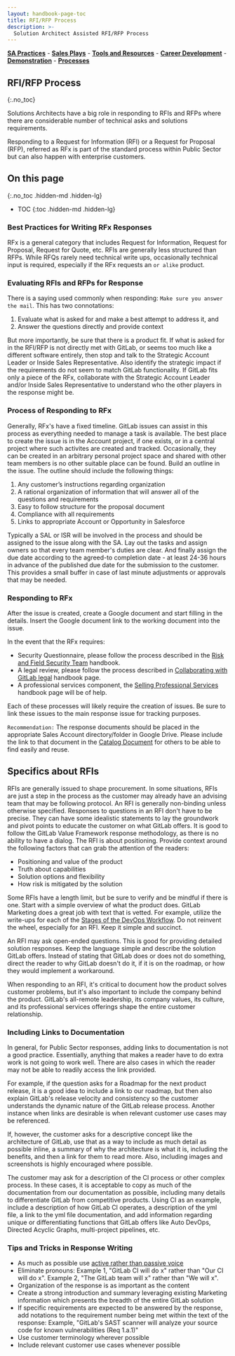 ```yaml
---
layout: handbook-page-toc
title: RFI/RFP Process
description: >-
  Solution Architect Assisted RFI/RFP Process
---
```

[**SA Practices**](/handbook/customer-success/solutions-architects/sa-practices) - [**Sales Plays**](/handbook/customer-success/solutions-architects/sales-plays) - [**Tools and Resources**](/handbook/customer-success/solutions-architects/tools-and-resources) - [**Career Development**](/handbook/customer-success/solutions-architects/career-development) - [**Demonstration**](/handbook/customer-success/solutions-architects/demonstrations) - [**Processes**](/handbook/customer-success/solutions-architects/processes)

## RFI/RFP Process
{:.no_toc}

Solutions Architects have a big role in responding to RFIs and RFPs where there are considerable number of technical asks and solutions requirements.  

Responding to a Request for Information (RFI) or a Request for Proposal (RFP), referred as RFx is part of the standard process within Public Sector but can also happen with enterprise customers. 

## On this page
{:.no_toc .hidden-md .hidden-lg}

- TOC
{:toc .hidden-md .hidden-lg}

### Best Practices for Writing RFx Responses

RFx is a general category that includes Request for Information, Request for Proposal, Request for Quote, etc. RFIs are generally less structured than RFPs. While RFQs rarely need technical write ups, occasionally technical input is required, especially if the RFx requests an `or alike` product.

### Evaluating RFIs and RFPs for Response

There is a saying used commonly when responding: `Make sure you answer the mail`. This has two connotations:

1. Evaluate what is asked for and make a best attempt to address it, and
1. Answer the questions directly and provide context

But more importantly, be sure that there is a product fit. If what is asked for in the RFI/RFP is not directly met with GitLab, or seems too much like a different software entirely, then stop and talk to the Strategic Account Leader or Inside Sales Representative. Also identify the strategic impact if the requirements do not seem to match GitLab functionality. If GitLab fits only a piece of the RFx, collaborate with the Strategic Account Leader and/or Inside Sales Representative to understand who the other players in the response might be.

### Process of Responding to RFx

Generally, RFx's have a fixed timeline. GitLab issues can assist in this process as everything needed to manage a task is available. The best place to create the issue is in the Account project, if one exists, or in a central project where such activites are created and tracked. Occasionally, they can be created in an arbitrary personal project space and shared with other team members is no other suitable place can be found. Build an outline in the issue. The outline should include the following things:

1. Any customer’s instructions regarding organization
1. A rational organization of information that will answer all of the questions and requirements
1. Easy to follow structure for the proposal document
1. Compliance with all requirements
1. Links to appropriate Account or Opportunity in Salesforce

Typically a SAL or ISR will be involved in the process and should be assigned to the issue along with the SA. Lay out the tasks and assign owners so that every team member's duties are clear. And finally assign the due date according to the agreed-to completion date - at least 24-36 hours in advance of the published due date for the submission to the customer. This provides a small buffer in case of last minute adjustments or approvals that may be needed.

### Responding to RFx

After the issue is created, create a Google document and start filling in the details. Insert the Google document link to the working document into the issue.

In the event that the RFx requires:

- Security Questionnaire, please follow the process described in the [Risk and Field Security Team](/handbook/engineering/security/security-assurance/risk-field-security/) handbook.
- A legal review, please follow the process described in [Collaborating with GitLab legal](/handbook/legal/customer-negotiations/) handbook page.
- A professional services component, the [Selling Professional Services](/handbook/customer-success/professional-services-engineering/selling/) handbook page will be of help.

Each of these processes will likely require the creation of issues. Be sure to link these issues to the main response issue for tracking purposes.

`Recommendation:` The response documents should be placed in the appropriate Sales Account directory/folder in Google Drive. Please include the link to that document in the [Catalog Document](https://docs.google.com/document/d/1BW9WIYWkg_KG2kZu31IJofavgu4vt5Ac_jcJ3xAtKrg/edit?usp=sharing) for others to be able to find easily and reuse.

## Specifics about RFIs

RFIs are generally issued to shape procurement. In some situations, RFIs are just a step in the process as the customer may already have an advising team that may be following protocol. An RFI is generally non-binding unless otherwise specified. Responses to questions in an RFI don't have to be precise. They can have some idealistic statements to lay the groundwork and pivot points to educate the customer on what GitLab offers. It is good to follow the GitLab Value Framework response methodology, as there is no ability to have a dialog. The RFI is about positioning. Provide context around the following factors that can grab the attention of the readers:

- Positioning and value of the product
- Truth about capabilities
- Solution options and flexibility
- How risk is mitigated by the solution

Some RFIs have a length limit, but be sure to verify and be mindful if there is one. Start with a simple overview of what the product does. GitLab Marketing does a great job with text that is vetted. For example, utilize the write-ups for each of the [Stages of the DevOps Workflow](https://about.gitlab.com/stages-devops-lifecycle/). Do not reinvent the wheel, especially for an RFI. Keep it simple and succinct.

An RFI may ask open-ended questions. This is good for providing detailed solution responses. Keep the language simple and describe the solution GitLab offers. Instead of stating that GitLab does or does not do something, direct the reader to why GitLab doesn't do it, if it is on the roadmap, or how they would implement a workaround.

When responding to an RFI, it's critical to document how the product solves customer problems, but it's also important to include the company behind the product. GitLab's all-remote leadership, its company values, its culture, and its professional services offerings shape the entire customer relationship.

### Including Links to Documentation

In general, for Public Sector responses, adding links to documentation is not a good practice. Essentially, anything that makes a reader have to do extra work is not going to work well. There are also cases in which the reader may not be able to readily access the link provided.

For example, if the question asks for a Roadmap for the next product release, it is a good idea to include a link to our roadmap, but then also explain GitLab's release velocity and consistency so the customer understands the dynamic nature of the GitLab release process. Another instance when links are desirable is when relevant customer use cases may be referenced.

If, however, the customer asks for a descriptive concept like the architecture of GitLab, use that as a way to include as much detail as possible inline, a summary of why the architecture is what it is, including the benefits, and then a link for them to read more. Also, including images and screenshots is highly encouraged where possible.

The customer may ask for a description of the CI process or other complex process. In these cases, it is acceptable to copy as much of the documentation from our documentation as possible, including many details to differentiate GitLab from competitive products. Using CI as an example, include a description of how GitLab CI operates, a description of the yml file, a link to the yml file documentation, and add information regarding unique or differentiating functions that GitLab offers like Auto DevOps, Directed Acyclic Graphs, multi-project pipelines, etc.

### Tips and Tricks in Response Writing

- As much as possible use [active rather than passive voice](https://www.grammarly.com/blog/active-vs-passive-voice/)
- Eliminate pronouns: Example 1, "GitLab CI will do x" rather than "Our CI will do x". Example 2, "The GitLab team will x" rather than "We will x".
- Organization of the response is as important as the content
- Create a strong introduction and summary leveraging existing Marketing information which presents the breadth of the entire GitLab solution
- If specific requirements are expected to be answered by the response, add notations to the requirement number being met within the text of the response: Example, "GitLab's SAST scanner will analyze your source code for known vulnerabilities (Req 1.a.1)"
- Use customer terminology wherever possible
- Include relevant customer use cases whenever possible
